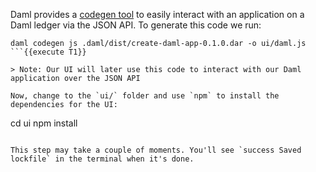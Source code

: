 
Daml provides a [codegen tool](https://docs.daml.com/app-dev/bindings-ts/daml2js.html) to easily interact with an application on a Daml ledger via the JSON API. To generate this code we run:

```
daml codegen js .daml/dist/create-daml-app-0.1.0.dar -o ui/daml.js
```{{execute T1}}

> Note: Our UI will later use this code to interact with our Daml application over the JSON API

Now, change to the `ui/` folder and use `npm` to install the dependencies for the UI:

```
cd ui
npm install
```{{execute T1}}

This step may take a couple of moments. You'll see `success Saved lockfile` in the terminal when it's done.
